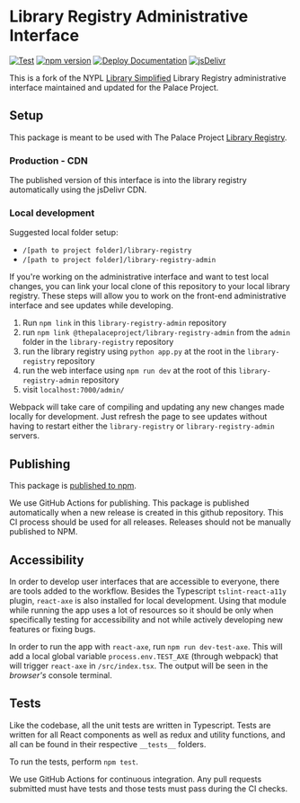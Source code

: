 # Library Registry Administrative Interface

[![Test](https://github.com/ThePalaceProject/library-registry-admin/actions/workflows/test.yml/badge.svg)](https://github.com/ThePalaceProject/library-registry-admin/actions/workflows/test.yml)
[![npm version](https://badge.fury.io/js/%40thepalaceproject%2Flibrary-registry-admin.svg)](https://badge.fury.io/js/%40thepalaceproject%2Flibrary-registry-admin)
[![Deploy Documentation](https://github.com/ThePalaceProject/library-registry-admin/actions/workflows/gh-pages.yml/badge.svg)](https://github.com/ThePalaceProject/library-registry-admin/actions/workflows/gh-pages.yml)
[![jsDelivr](https://data.jsdelivr.com/v1/package/npm/@thepalaceproject/library-registry-admin/badge)](https://www.jsdelivr.com/package/npm/@thepalaceproject/library-registry-admin)

This is a fork of the NYPL [Library Simplified](http://www.librarysimplified.org/) Library Registry administrative interface maintained and updated for the Palace Project.

## Setup

This package is meant to be used with The Palace Project [Library Registry](https://github.com/thepalaceproject/library-registry).

### Production - CDN

The published version of this interface is into the library registry automatically using the jsDelivr CDN.

### Local development

Suggested local folder setup:
- `/[path to project folder]/library-registry`
- `/[path to project folder]/library-registry-admin`

If you're working on the administrative interface and want to test local changes, you can link your local clone of this repository to your local library registry. These steps will allow you to work on the front-end administrative interface and see updates while developing.

1. Run `npm link` in this `library-registry-admin` repository
2. run `npm link @thepalaceproject/library-registry-admin` from the `admin` folder in the `library-registry` repository
3. run the library registry using `python app.py` at the root in the `library-registry` repository
4. run the web interface using `npm run dev` at the root of this `library-registry-admin` repository
5. visit `localhost:7000/admin/`

Webpack will take care of compiling and updating any new changes made locally for development. Just refresh the page to see updates without having to restart either the `library-registry` or `library-registry-admin` servers.

## Publishing

This package is [published to npm](https://www.npmjs.com/package/@thepalaceproject/library-registry-admin).

We use GitHub Actions for publishing. This package is published automatically when a new release is created in this github repository. This CI process should be used for all releases. Releases should not be manually published to NPM.

## Accessibility

In order to develop user interfaces that are accessible to everyone, there are tools added to the workflow. Besides the Typescript `tslint-react-a11y` plugin, `react-axe` is also installed for local development. Using that module while running the app uses a lot of resources so it should be only when specifically testing for accessibility and not while actively developing new features or fixing bugs.

In order to run the app with `react-axe`, run `npm run dev-test-axe`. This will add a local global variable `process.env.TEST_AXE` (through webpack) that will trigger `react-axe` in `/src/index.tsx`. The output will be seen in the _browser's_ console terminal.

## Tests

Like the codebase, all the unit tests are written in Typescript. Tests are written for all React components as well as redux and utility functions, and all can be found in their respective `__tests__` folders.

To run the tests, perform `npm test`.

We use GitHub Actions for continuous integration. Any pull requests submitted must have tests and those tests must pass during the CI checks.
